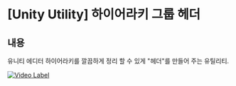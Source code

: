 # [Unity Utility] 하이어라키 그룹 헤더

## 내용

유니티 에디터 하이어라키를 깔끔하게 정리 할 수 있게 "헤더"를 만들어 주는 유틸리티.

[![Video Label](http://img.youtube.com/vi/YS5H8Y2Ytww/0.jpg)](https://youtu.be/YS5H8Y2Ytww?t=0s)
